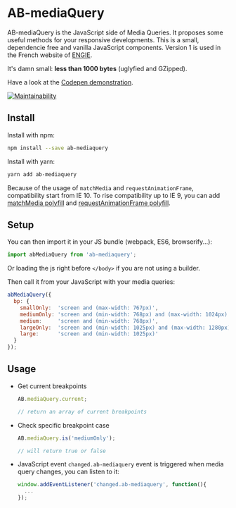 # AB-mediaQuery

AB-mediaQuery is the JavaScript side of Media Queries. It proposes some useful methods for your responsive developments. This is a small, dependencie free and vanilla JavaScript components. Version 1 is used in the French website of [ENGIE](https://particuliers.engie.fr).

It's damn small: **less than 1000 bytes** (uglyfied and GZipped).

Have a look at the [Codepen demonstration](https://codepen.io/lordfpx/pen/MeaWmV?editors=0010).

[![Maintainability](https://api.codeclimate.com/v1/badges/0d5481a675183a5d3c01/maintainability)](https://codeclimate.com/github/lordfpx/AB-mediaQuery/maintainability)

## Install

Install with npm:

```bash
npm install --save ab-mediaquery
````

Install with yarn:

```bash
yarn add ab-mediaquery
```

Because of the usage of `matchMedia` and `requestAnimationFrame`, compatibility start from IE 10. To rise compatibility up to IE 9, you can add [matchMedia polyfill](https://github.com/paulirish/matchMedia.js/) and [requestAnimationFrame polyfill](https://gist.github.com/paulirish/1579671).


## Setup

You can then import it in your JS bundle (webpack, ES6, browserify...):
```js
import abMediaQuery from 'ab-mediaquery';
```

Or loading the js right before `</body>` if you are not using a builder.

Then call it from your JavaScript with your media queries:
```js
abMediaQuery({
  bp: {
    smallOnly:  'screen and (max-width: 767px)',
    mediumOnly: 'screen and (min-width: 768px) and (max-width: 1024px)',
    medium:     'screen and (min-width: 768px)',
    largeOnly:  'screen and (min-width: 1025px) and (max-width: 1280px)',
    large:      'screen and (min-width: 1025px)'
  }
});
```


## Usage

- Get current breakpoints
  ```js
  AB.mediaQuery.current;

  // return an array of current breakpoints
  ```

- Check specific breakpoint case
  ```js
  AB.mediaQuery.is('mediumOnly');

  // will return true or false
  ```

- JavaScript event
  `changed.ab-mediaquery` event is triggered when media query changes, you can listen to it:

  ```js
  window.addEventListener('changed.ab-mediaquery', function(){
    ...
  });
  ```
